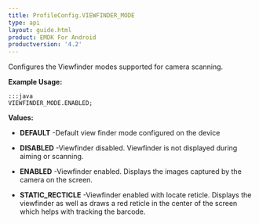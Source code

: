 ```yaml
---
title: ProfileConfig.VIEWFINDER_MODE
type: api
layout: guide.html
product: EMDK For Android
productversion: '4.2'
---
```



Configures the Viewfinder modes supported for camera scanning.
 
 

**Example Usage:**
	
	:::java	
	VIEWFINDER_MODE.ENABLED;


**Values:**

* **DEFAULT** -Default view finder mode configured on the device

* **DISABLED** -Viewfinder disabled. Viewfinder is not displayed during aiming or scanning.

* **ENABLED** -Viewfinder enabled. Displays the images captured by the camera on the screen.

* **STATIC_RECTICLE** -Viewfinder enabled with locate reticle.
 Displays the viewfinder as well as draws a red reticle in the center of the screen which helps with tracking the barcode.

